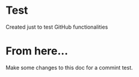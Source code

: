 # Test
Created just to test GitHub functionalities

# From here...
Make some changes to this doc for a commint test.
